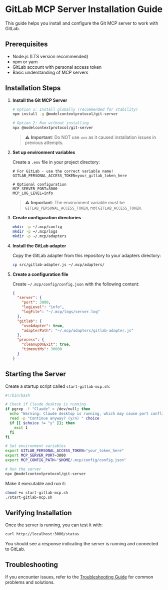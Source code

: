 # GitLab MCP Server Installation Guide

This guide helps you install and configure the Git MCP server to work with GitLab.

## Prerequisites

- Node.js (LTS version recommended)
- npm or yarn
- GitLab account with personal access token
- Basic understanding of MCP servers

## Installation Steps

1. **Install the Git MCP Server**

   ```bash
   # Option 1: Install globally (recommended for stability)
   npm install -g @modelcontextprotocol/git-server

   # Option 2: Run without installing
   npx @modelcontextprotocol/git-server
   ```

   > ⚠️ **Important**: Do NOT use `uvx` as it caused installation issues in previous attempts.

2. **Set up environment variables**

   Create a `.env` file in your project directory:

   ```
   # For GitLab - use the correct variable name!
   GITLAB_PERSONAL_ACCESS_TOKEN=your_gitlab_token_here

   # Optional configuration
   MCP_SERVER_PORT=3000
   MCP_LOG_LEVEL=info
   ```

   > ⚠️ **Important**: The environment variable must be `GITLAB_PERSONAL_ACCESS_TOKEN`, not `GITLAB_ACCESS_TOKEN`.

3. **Create configuration directories**

   ```bash
   mkdir -p ~/.mcp/config
   mkdir -p ~/.mcp/logs
   mkdir -p ~/.mcp/adapters
   ```

4. **Install the GitLab adapter**

   Copy the GitLab adapter from this repository to your adapters directory:

   ```bash
   cp src/gitlab-adapter.js ~/.mcp/adapters/
   ```

5. **Create a configuration file**

   Create `~/.mcp/config/config.json` with the following content:

   ```json
   {
     "server": {
       "port": 3000,
       "logLevel": "info",
       "logFile": "~/.mcp/logs/server.log"
     },
     "gitlab": {
       "useAdapter": true,
       "adapterPath": "~/.mcp/adapters/gitlab-adapter.js"
     },
     "process": {
       "cleanupOnExit": true,
       "timeoutMs": 30000
     }
   }
   ```

## Starting the Server

Create a startup script called `start-gitlab-mcp.sh`:

```bash
#!/bin/bash

# Check if Claude desktop is running
if pgrep -f "Claude" > /dev/null; then
  echo "Warning: Claude desktop is running, which may cause port conflicts"
  read -p "Continue anyway? (y/n) " choice
  if [[ $choice != "y" ]]; then
    exit 1
  fi
fi

# Set environment variables
export GITLAB_PERSONAL_ACCESS_TOKEN="your_token_here"
export MCP_SERVER_PORT=3000
export MCP_CONFIG_PATH="$HOME/.mcp/config/config.json"

# Run the server
npx @modelcontextprotocol/git-server
```

Make it executable and run it:

```bash
chmod +x start-gitlab-mcp.sh
./start-gitlab-mcp.sh
```

## Verifying Installation

Once the server is running, you can test it with:

```bash
curl http://localhost:3000/status
```

You should see a response indicating the server is running and connected to GitLab.

## Troubleshooting

If you encounter issues, refer to the [Troubleshooting Guide](troubleshooting-guide.md) for common problems and solutions.
